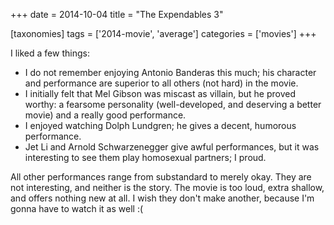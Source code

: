 +++
date = 2014-10-04
title = "The Expendables 3"

[taxonomies]
tags = ['2014-movie', 'average']
categories = ['movies']
+++

I liked a few things:

-   I do not remember enjoying Antonio Banderas this much; his character
    and performance are superior to all others (not hard) in the movie.
-   I initially felt that Mel Gibson was miscast as villain, but he
    proved worthy: a fearsome personality (well-developed, and deserving
    a better movie) and a really good performance.
-   I enjoyed watching Dolph Lundgren; he gives a decent, humorous
    performance.
-   Jet Li and Arnold Schwarzenegger give awful performances, but it was
    interesting to see them play homosexual partners; I proud.

All other performances range from substandard to merely okay. They are
not interesting, and neither is the story. The movie is too loud, extra
shallow, and offers nothing new at all. I wish they don't make another,
because I'm gonna have to watch it as well :(
